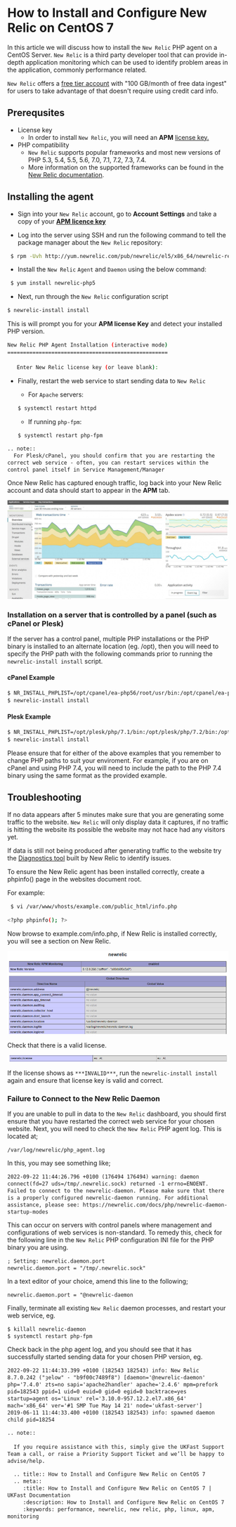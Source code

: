 # How to Install and Configure New Relic on CentOS 7

In this article we will discuss how to install the `New Relic` PHP agent on a CentOS Server. `New Relic` is a third party developer tool that can provide in-depth application monitoring which can be used to identify problem areas in the application, commonly performance related.

`New Relic` offers a [free tier account](https://newrelic.com/signup/) with "100 GB/month of free data ingest" for users to take advantage of that doesn't require using credit card info.

## Prerequsites 

- License key 
  - In order to install `New Relic`, you will need an **APM** [license key.](https://docs.newrelic.com/docs/accounts/install-new-relic/account-setup/license-key) 
- PHP compatibility 
  - `New Relic` supports popular frameworks and most new versions of PHP 5.3, 5.4, 5.5, 5.6, 7.0, 7.1, 7.2, 7.3, 7.4.
  - More information on the supported frameworks can be found in the [New Relic documentation](https://docs.newrelic.com/docs/agents/php-agent/getting-started/php-agent-compatibility-requirements).

## Installing the agent

- Sign into your `New Relic` account, go to **Account Settings** and take a copy of your [**APM licence key**](https://docs.newrelic.com/docs/accounts/accounts-billing/account-setup/new-relic-license-key)

- Log into the server using SSH and run the following command to tell the package manager about the `New Relic` repository:

```bash
 $ rpm -Uvh http://yum.newrelic.com/pub/newrelic/el5/x86_64/newrelic-repo-5-3.noarch.rpm
```

- Install the `New Relic` `Agent` and `Daemon` using the below command:

```bash
 $ yum install newrelic-php5
 ```
- Next, run through the `New Relic` configuration script

 ```bash
 $ newrelic-install install
 ```
 
This is will prompt you for your **APM license Key** and detect your installed PHP version.

```bash
New Relic PHP Agent Installation (interactive mode)
===================================================

   Enter New Relic license key (or leave blank):
```

- Finally, restart the web service to start sending data to `New Relic`

  - For `Apache` servers:
  ```bash
  $ systemctl restart httpd
  ```
  - If running `php-fpm`:
  ```bash
  $ systemctl restart php-fpm
  ```

```eval_rst
.. note::
  For Plesk/cPanel, you should confirm that you are restarting the correct web service - often, you can restart services within the control panel itself in Service Management/Manager
 ```

Once New Relic has captured enough traffic, log back into your New Relic account and data should start to appear in the **APM** tab.

![New Relic Graph](files/newrelic-graph.PNG)

### Installation on a server that is controlled by a panel (such as cPanel or Plesk)

If the server has a control panel, multiple PHP installations or the PHP binary is installed to an alternate location (eg. /opt), then you will need to specify the PHP path with the following commands prior to running the `newrelic-install install` script.

#### cPanel Example

```bash
$ NR_INSTALL_PHPLIST=/opt/cpanel/ea-php56/root/usr/bin:/opt/cpanel/ea-php71/root/usr/bin:/opt/cpanel/ea-php70/root/usr/bin:/opt/cpanel/ea-php73/root/usr/bin; export NR_INSTALL_PHPLIST
$ newrelic-install install
```

#### Plesk Example

```bash
$ NR_INSTALL_PHPLIST=/opt/plesk/php/7.1/bin:/opt/plesk/php/7.2/bin:/opt/plesk/php/7.3/bin; export NR_INSTALL_PHPLIST
$ newrelic-install install
```

Please ensure that for either of the above examples that you remember to change PHP paths to suit your enviroment. For example, if you are on cPanel and using PHP 7.4, you will need to include the path to the PHP 7.4 binary using the same format as the provided example.

## Troubleshooting

If no data appears after 5 minutes make sure that you are generating some traffic to the website. `New Relic` will only display data it captures, if no traffic is hitting the website its possible the website may not hace had any visitors yet. 

If data is still not being produced after generating traffic to the website try the [Diagnostics tool](https://docs.newrelic.com/docs/using-new-relic/cross-product-functions/troubleshooting/new-relic-diagnostics) built by New Relic to identify issues.

To ensure the New Relic agent has been installed correctly, create a phpinfo() page in the websites document root.

For example:

```bash
 $ vi /var/www/vhosts/example.com/public_html/info.php
```
```bash
<?php phpinfo(); ?>
```
Now browse to example.com/info.php, if New Relic is installed correctly, you will see a section on New Relic.

![php-info page](files/newrelic-phpinfo.PNG)

Check that there is a valid license. 

![php-info licence](files/newrelic-license.PNG)

If the license shows as `***INVALID***`, run the `newrelic-install install` again and ensure that license key is valid and correct.

### Failure to Connect to the New Relic Daemon

If you are unable to pull in data to the `New Relic` dashboard, you should first ensure that you have restarted the correct web service for your chosen website. Next, you will need to check the `New Relic` PHP agent log. This is located at;
```
/var/log/newrelic/php_agent.log
```
In this, you may see something like;
```
2022-09-22 11:44:26.796 +0100 (176494 176494) warning: daemon connect(fd=27 uds=/tmp/.newrelic.sock) returned -1 errno=ENOENT. Failed to connect to the newrelic-daemon. Please make sure that there is a properly configured newrelic-daemon running. For additional assistance, please see: https://newrelic.com/docs/php/newrelic-daemon-startup-modes
```
This can occur on servers with control panels where management and configurations of web services is non-standard. To remedy this, check for the following line in the `New Relic` PHP configuration INI file for the PHP binary you are using.

```$ grep daemon.port /etc/php.d/newrelic.ini
; Setting: newrelic.daemon.port
newrelic.daemon.port = "/tmp/.newrelic.sock"
```
In a text editor of your choice, amend this line to the following;

```
newrelic.daemon.port = "@newrelic-daemon
```

Finally, terminate all existing `New Relic` daemon processes, and restart your web service, eg.
```
$ killall newrelic-daemon
$ systemctl restart php-fpm
```

Check back in the php agent log, and you should see that it has successfully started sending data for your chosen PHP version, eg.
```
2022-09-22 11:44:33.399 +0100 (182543 182543) info: New Relic 8.7.0.242 ("ȝelow" - "b9f00c7489f8") [daemon='@newrelic-daemon' php='7.4.0' zts=no sapi='apache2handler' apache='2.4.6' mpm=prefork pid=182543 ppid=1 uid=0 euid=0 gid=0 egid=0 backtrace=yes startup=agent os='Linux' rel='3.10.0-957.12.2.el7.x86_64' mach='x86_64' ver='#1 SMP Tue May 14 21' node='ukfast-server']
2019-06-11 11:44:33.400 +0100 (182543 182543) info: spawned daemon child pid=18254
```

```eval_rst
.. note::

  If you require assistance with this, simply give the UKFast Support Team a call, or raise a Priority Support Ticket and we’ll be happy to advise/help.

```

```eval_rst
  .. title:: How to Install and Configure New Relic on CentOS 7
  .. meta::
     :title: How to Install and Configure New Relic on CentOS 7 | UKFast Documentation
     :description: How to Install and Configure New Relic on CentOS 7
     :keywords: performance, newrelic, new relic, php, linux, apm, monitoring
```
